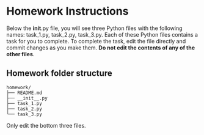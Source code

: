 # Homework Instructions

Below the __init__.py file, you will see three Python files with the following names: task_1.py, task_2.py, task_3.py. Each of these Python files contains a task for you to complete. To complete the task, edit the file directly and commit changes as you make them. **Do not edit the contents of any of the other files**.

## Homework folder structure
```
homework/
├── README.md
├── __init__.py
├── task_1.py
├── task_2.py
└── task_3.py
```
Only edit the bottom three files.
